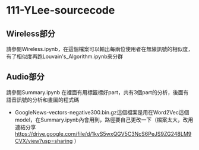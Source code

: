 # 111-YLee-sourcecode
## Wireless部分
請參閱Wireless.ipynb，在這個檔案可以輸出每兩位使用者在無線訊號的相似度，有了相似度再跑Louvain's_Algorithm.ipynb來分群

## Audio部分
請參閱Summary.ipynb
在裡面有用標籤標好part，共有3個part的分析，後面有語音訊號的分析和畫圖的程式碼

* GoogleNews-vectors-negative300.bin.gz這個檔案是用在Word2Vec這個model，在Summary.ipynb內會用到，路徑要自己更改一下（檔案太大，改用連結分享 https://drive.google.com/file/d/1kyS5wxQGV5C3NcS6PeJS9ZG248LM9CVX/view?usp=sharing ）